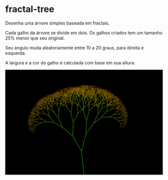 # fractal-tree

Desenha uma árvore simples baseada em fractais. 

Cada galho da árvore se divide em dois.
Os galhos criados tem um tamanho 25% menor que seu original.

Seu angulo muda aleatoriamente entre 10 a 20 graus, para direita e esquerda.

A largura e a cor do galho é calculada com base em sua altura.

![Fractal Tree](sample.png "Fractal Tree")
